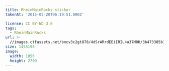 ```yaml
---
title: RheinMainRocks sticker
takenAt: '2015-05-20T06:19:51.000Z'

license: CC BY-ND 3.0
tags:
  - RheinMainRocks
url: >-
  //images.ctfassets.net/bncv3c2gt878/4dSrARrdEEiIRIL4u37M8H/3b473385b1ab86dbd970813dc80f020c/rheinmainrocks-sticker_17886243062_o
size: 1455198
image:
  width: 1856
  height: 2790
---
```


